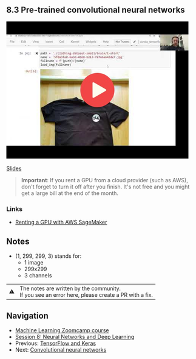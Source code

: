 ## 8.3 Pre-trained convolutional neural networks

<a href="https://www.youtube.com/watch?v=qGDXEz-cr6M&list=PL3MmuxUbc_hIhxl5Ji8t4O6lPAOpHaCLR"><img src="images/thumbnail-8-03.jpg"></a>
 
[Slides](https://www.slideshare.net/AlexeyGrigorev/ml-zoomcamp-8-neural-networks-and-deep-learning-250592316)


> **Important**: If you rent a GPU from a cloud provider (such as AWS), don't forget to turn it
> off after you finish. It's not free and you might get a large bill at the end of the month. 

### Links

* [Renting a GPU with AWS SageMaker](https://livebook.manning.com/book/machine-learning-bookcamp/appendix-e/6) 

## Notes

-  (1, 299, 299, 3) stands for:
   -  1 image
   -  299x299 
   -  3 channels

<table>
   <tr>
      <td>⚠️</td>
      <td>
         The notes are written by the community. <br>
         If you see an error here, please create a PR with a fix.
      </td>
   </tr>
</table>


## Navigation

* [Machine Learning Zoomcamp course](../)
* [Session 8: Neural Networks and Deep Learning](./)
* Previous: [TensorFlow and Keras](02-tensorflow-keras.md)
* Next: [Convolutional neural networks](04-conv-neural-nets.md)
